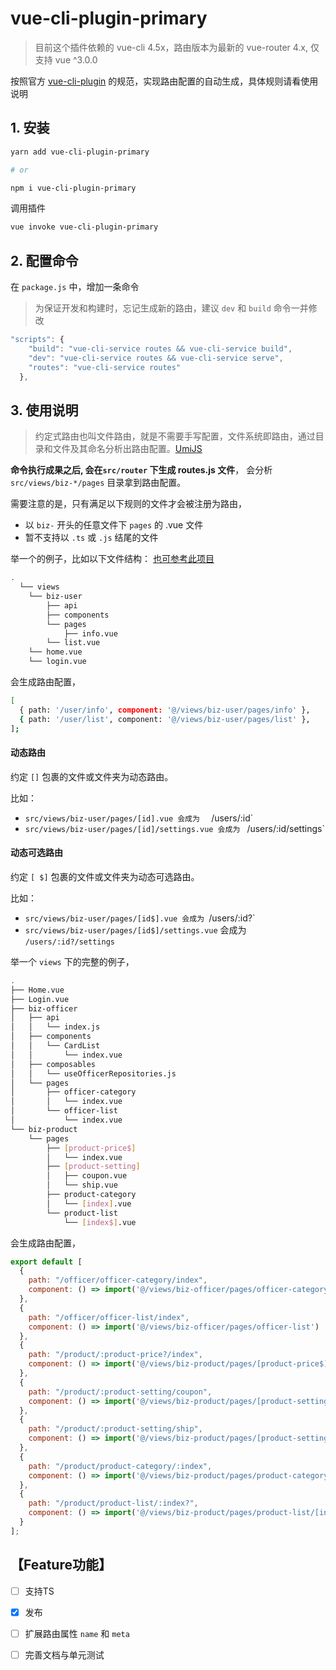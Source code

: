 # vue-cli-plugin-primary

> 目前这个插件依赖的 vue-cli 4.5x，路由版本为最新的 vue-router 4.x, 仅支持 vue ^3.0.0

按照官方 [vue-cli-plugin](https://cli.vuejs.org/zh/dev-guide/plugin-dev.html) 的规范，实现路由配置的自动生成，具体规则请看使用说明


## 1. 安装

```bash
yarn add vue-cli-plugin-primary

# or 

npm i vue-cli-plugin-primary
```



调用插件

```bash
vue invoke vue-cli-plugin-primary
```



## 2. 配置命令

在 `package.js` 中，增加一条命令

> 为保证开发和构建时，忘记生成新的路由，建议 `dev` 和 `build` 命令一并修改

```javascript
"scripts": {
    "build": "vue-cli-service routes && vue-cli-service build",
    "dev": "vue-cli-service routes && vue-cli-service serve",
    "routes": "vue-cli-service routes"
  },
```



## 3. 使用说明

> 约定式路由也叫文件路由，就是不需要手写配置，文件系统即路由，通过目录和文件及其命名分析出路由配置。[UmiJS](https://umijs.org/zh-CN/docs/convention-routing)

**命令执行成果之后, 会在`src/router` 下生成 routes.js 文件**， 会分析 `src/views/biz-*/pages` 目录拿到路由配置。

需要注意的是，只有满足以下规则的文件才会被注册为路由，

* 以 `biz-` 开头的任意文件下 `pages` 的 .vue 文件 
* 暂不支持以 `.ts` 或 `.js` 结尾的文件

举一个的例子，比如以下文件结构： [也可参考此项目](https://github.com/SkyLin0909/vue3-admin-system)

```bash
.
  └── views
    └── biz-user
    	├── api
    	├── components
    	└── pages
    		├── info.vue
      	└── list.vue
    └── home.vue
    └── login.vue
```

会生成路由配置，

```bash
[
  { path: '/user/info', component: '@/views/biz-user/pages/info' },
  { path: '/user/list', component: '@/views/biz-user/pages/list' },
];
```

#### 动态路由

约定 `[]` 包裹的文件或文件夹为动态路由。

比如：

* `src/views/biz-user/pages/[id].vue 会成为  `  /users/:id`
* `src/views/biz-user/pages/[id]/settings.vue 会成为 ` /users/:id/settings`



#### 动态可选路由

约定 `[ $]` 包裹的文件或文件夹为动态可选路由。

比如：

* `src/views/biz-user/pages/[id$].vue 会成为 `/users/:id?`
* `src/views/biz-user/pages/[id$]/settings.vue` 会成为 `/users/:id?/settings`

举一个 `views` 下的完整的例子，

```bash
.
├── Home.vue
├── Login.vue
├── biz-officer
│   ├── api
│   │   └── index.js
│   ├── components
│   │   └── CardList
│   │       └── index.vue
│   ├── composables
│   │   └── useOfficerRepositories.js
│   └── pages
│       ├── officer-category
│       │   └── index.vue
│       └── officer-list
│           └── index.vue
└── biz-product
    └── pages
        ├── [product-price$]
        │   └── index.vue
        ├── [product-setting]
        │   ├── coupon.vue
        │   └── ship.vue
        ├── product-category
        │   └── [index].vue
        └── product-list
            └── [index$].vue
```

会生成路由配置，

```js
export default [
  {
    path: "/officer/officer-category/index",
    component: () => import('@/views/biz-officer/pages/officer-category')
  },
  {
    path: "/officer/officer-list/index",
    component: () => import('@/views/biz-officer/pages/officer-list')
  },
  {
    path: "/product/:product-price?/index",
    component: () => import('@/views/biz-product/pages/[product-price$]')
  },
  {
    path: "/product/:product-setting/coupon",
    component: () => import('@/views/biz-product/pages/[product-setting]/coupon')
  },
  {
    path: "/product/:product-setting/ship",
    component: () => import('@/views/biz-product/pages/[product-setting]/ship')
  },
  {
    path: "/product/product-category/:index",
    component: () => import('@/views/biz-product/pages/product-category/[index]')
  },
  {
    path: "/product/product-list/:index?",
    component: () => import('@/views/biz-product/pages/product-list/[index$]')
  }
];
```



## **【Feature功能】**

- [ ] 支持TS
- [x] 发布
- [ ] 扩展路由属性 `name` 和 `meta`
- [ ] 完善文档与单元测试

